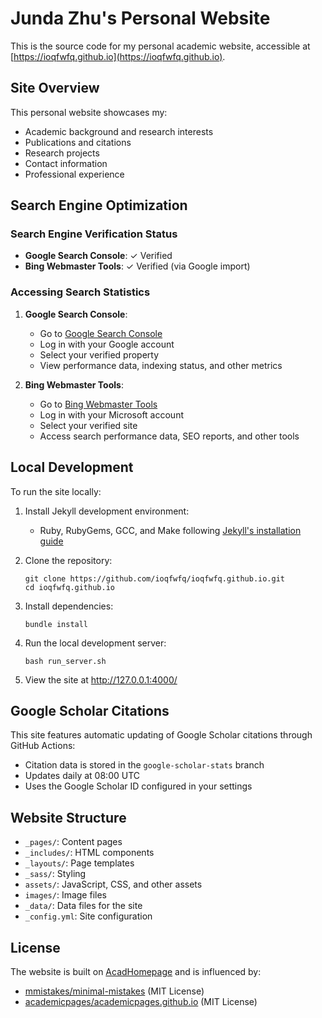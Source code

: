 # Junda Zhu's Personal Website

This is the source code for my personal academic website, accessible at [https://ioqfwfq.github.io](https://ioqfwfq.github.io).

## Site Overview

This personal website showcases my:
- Academic background and research interests
- Publications and citations
- Research projects
- Contact information
- Professional experience

## Search Engine Optimization

### Search Engine Verification Status
- **Google Search Console**: ✓ Verified
- **Bing Webmaster Tools**: ✓ Verified (via Google import)

### Accessing Search Statistics
1. **Google Search Console**:
   - Go to [Google Search Console](https://search.google.com/search-console)
   - Log in with your Google account
   - Select your verified property
   - View performance data, indexing status, and other metrics

2. **Bing Webmaster Tools**:
   - Go to [Bing Webmaster Tools](https://www.bing.com/webmasters)
   - Log in with your Microsoft account
   - Select your verified site
   - Access search performance data, SEO reports, and other tools

## Local Development

To run the site locally:

1. Install Jekyll development environment:
   - Ruby, RubyGems, GCC, and Make following [Jekyll's installation guide](https://jekyllrb.com/docs/installation/)

2. Clone the repository:
   ```
   git clone https://github.com/ioqfwfq/ioqfwfq.github.io.git
   cd ioqfwfq.github.io
   ```

3. Install dependencies:
   ```
   bundle install
   ```

4. Run the local development server:
   ```
   bash run_server.sh
   ```

5. View the site at http://127.0.0.1:4000/

## Google Scholar Citations

This site features automatic updating of Google Scholar citations through GitHub Actions:
- Citation data is stored in the `google-scholar-stats` branch
- Updates daily at 08:00 UTC
- Uses the Google Scholar ID configured in your settings

## Website Structure

- `_pages/`: Content pages
- `_includes/`: HTML components
- `_layouts/`: Page templates
- `_sass/`: Styling
- `assets/`: JavaScript, CSS, and other assets
- `images/`: Image files
- `_data/`: Data files for the site
- `_config.yml`: Site configuration

## License

The website is built on [AcadHomepage](https://github.com/RayeRen/acad-homepage.github.io) and is influenced by:
- [mmistakes/minimal-mistakes](https://github.com/mmistakes/minimal-mistakes) (MIT License)
- [academicpages/academicpages.github.io](https://github.com/academicpages/academicpages.github.io) (MIT License)
